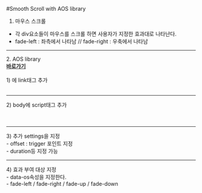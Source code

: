 #Smooth Scroll with AOS library

1. 마우스 스크롤
- 각 div요소들이 마우스를 스크롤 하면 사용자가 지정한 효과대로 나타난다.
- fade-left : 좌측에서 나타남 //  fade-right : 우축에서 나타남
<hr>
2. AOS library<br>
<a href = "https://github.com/michalsnik/aos"><strong>바로가기</strong></a><br>
<br>
1) <head>에 link태그 추가
<br>  <link rel="stylesheet" href="https://unpkg.com/aos@next/dist/aos.css" /><br>
<hr>
  2) body에 script태그 추가<br>
  <script src="https://unpkg.com/aos@next/dist/aos.js"></script><br>
  <script><br>
    AOS.init();<br>
  </script><br>
<hr>  
3) 추가 settings을 지정<br>
- offset : trigger 포인트 지정<br>
- duration등 지정 가능<br>
<hr>
4) 효과 부여 대상 지정<br>
- data-os속성을 지정한다.<br>
- fade-left / fade-right / fade-up / fade-down<br>
